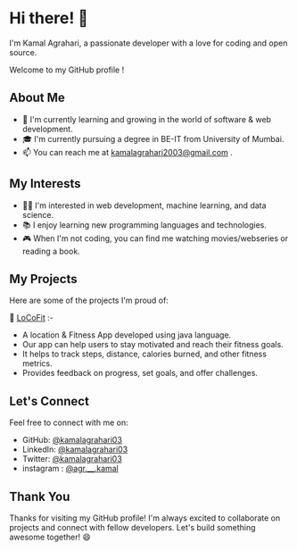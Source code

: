 

# Hi there! 👋

I'm Kamal Agrahari, a passionate developer with a love for coding and open source.

Welcome to my GitHub profile !

## About Me

- 🌱 I'm currently learning and growing in the world of software & web development.
- 🎓 I'm currently pursuing a degree in BE-IT from University of Mumbai.
- 📫 You can reach me at kamalagrahari2003@gmail.com .

## My Interests

- 👩‍💻 I'm interested in web development, machine learning, and data science.
- 📚 I enjoy learning new programming languages and technologies.
- 🎮 When I'm not coding, you can find me watching movies/webseries or reading a book.

## My Projects

Here are some of the projects I'm proud of:

🚀 [LoCoFit](https://github.com/Rutvikgg/locofit#locofit) :-
- A location & Fitness App developed using java language.
- Our app can help users to stay motivated and reach their fitness goals.
- It helps to track steps, distance, calories burned, and other fitness metrics.
- Provides feedback on progress, set goals, and offer challenges.


## Let's Connect

Feel free to connect with me on:

- GitHub: [@kamalagrahari03](https://github.com/kamalagrahari03)
- LinkedIn: [@kamalagrahari03](www.linkedin.com/in/kamalagrahari03)
- Twitter: [@kamalagrahari03](https://twitter.com/kamalagrahari03)
- instagram : [@agr.__.kamal](https://www.instagram.com/agr.__.kamal/)
## Thank You

Thanks for visiting my GitHub profile! I'm always excited to collaborate on projects and connect with fellow developers. Let's build something awesome together! 😄

<!---
kamalagrahari03/kamalagrahari03 is a ✨ special ✨ repository because its `README.md` (this file) appears on your GitHub profile.
You can click the Preview link to take a look at your changes.
--->
